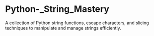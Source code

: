 # Python-_String_Mastery
A collection of Python string functions, escape characters, and slicing techniques to manipulate and manage strings efficiently.
